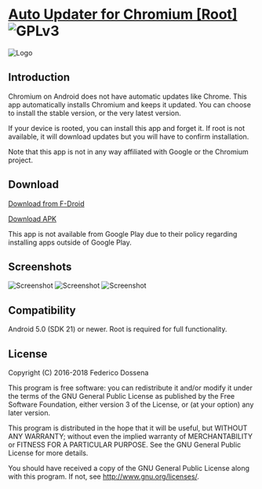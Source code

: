 # [Auto Updater for Chromium [Root]](http://fdossena.com/?p=chromium/index.frag) ![GPLv3](https://www.gnu.org/graphics/gplv3-88x31.png)
![Logo](http://fdossena.com/chromium/icon_new.png) 

## Introduction

Chromium on Android does not have automatic updates like Chrome. This app automatically installs Chromium and keeps it updated. You can choose to install the stable version, or the very latest version.

If your device is rooted, you can install this app and forget it. If root is not available, it will download updates but you will have to confirm installation.

Note that this app is not in any way affiliated with Google or the Chromium project.

## Download
[Download from F-Droid](https://f-droid.org/repository/browse/?fdid=com.dosse.chromiumautoupdater)

[Download APK](http://downloads.fdossena.com/geth.php?r=chromiumUpdater-apk)

This app is not available from Google Play due to their policy regarding installing apps outside of Google Play.

## Screenshots
![Screenshot](http://fdossena.com/chromium/screen1.png)
![Screenshot](http://fdossena.com/chromium/screen2.png)
![Screenshot](http://fdossena.com/chromium/screen3.png)

## Compatibility
Android 5.0 (SDK 21) or newer. Root is required for full functionality.

## License
Copyright (C) 2016-2018 Federico Dossena

This program is free software: you can redistribute it and/or modify
it under the terms of the GNU General Public License as published by
the Free Software Foundation, either version 3 of the License, or
(at your option) any later version.

This program is distributed in the hope that it will be useful,
but WITHOUT ANY WARRANTY; without even the implied warranty of
MERCHANTABILITY or FITNESS FOR A PARTICULAR PURPOSE.  See the
GNU General Public License for more details.

You should have received a copy of the GNU General Public License
along with this program.  If not, see <http://www.gnu.org/licenses/>.
